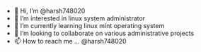 - 👋 Hi, I’m @harsh748020
- 👀 I’m interested in linux system administrator
- 🌱 I’m currently learning linux mint operating system
- 💞️ I’m looking to collaborate on various administrative projects
- 📫 How to reach me ...
@harsh748020
<!---
harsh748020/harsh748020 is a ✨ special ✨ repository because its `README.md` (this file) appears on your GitHub profile.
You can click the Preview link to take a look at your changes.
--->
